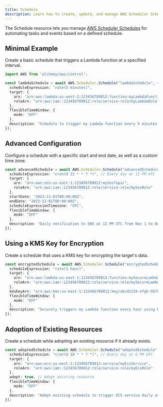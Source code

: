 ```yaml
---
title: Schedule
description: Learn how to create, update, and manage AWS Scheduler Schedules using Alchemy Cloud Control.
---
```



The Schedule resource lets you manage [AWS Scheduler Schedules](https://docs.aws.amazon.com/scheduler/latest/userguide/) for automating tasks and events based on a defined schedule.

## Minimal Example

Create a basic schedule that triggers a Lambda function at a specified interval.

```ts
import AWS from "alchemy/aws/control";

const lambdaSchedule = await AWS.Scheduler.Schedule("lambdaSchedule", {
  scheduleExpression: "rate(5 minutes)",
  target: {
    arn: "arn:aws:lambda:us-west-2:123456789012:function:myLambdaFunction",
    roleArn: "arn:aws:iam::123456789012:role/service-role/myLambdaRole"
  },
  flexibleTimeWindow: {
    mode: "OFF"
  },
  description: "Schedule to trigger my Lambda function every 5 minutes."
});
```

## Advanced Configuration

Configure a schedule with a specific start and end date, as well as a custom time zone.

```ts
const advancedSchedule = await AWS.Scheduler.Schedule("advancedSchedule", {
  scheduleExpression: "cron(0 12 * * ? *)", // Every day at 12 PM UTC
  target: {
    arn: "arn:aws:sns:us-east-1:123456789012:mySnsTopic",
    roleArn: "arn:aws:iam::123456789012:role/service-role/mySnsRole"
  },
  startDate: "2023-11-01T00:00:00Z",
  endDate: "2023-12-01T00:00:00Z",
  scheduleExpressionTimezone: "UTC",
  flexibleTimeWindow: {
    mode: "OFF"
  },
  description: "Daily notification to SNS at 12 PM UTC from Nov 1 to Dec 1."
});
```

## Using a KMS Key for Encryption

Create a schedule that uses a KMS key for encrypting the target's data.

```ts
const encryptedSchedule = await AWS.Scheduler.Schedule("encryptedSchedule", {
  scheduleExpression: "rate(1 hour)",
  target: {
    arn: "arn:aws:lambda:us-east-1:123456789012:function:mySecureLambdaFunction",
    roleArn: "arn:aws:iam::123456789012:role/service-role/mySecureLambdaRole"
  },
  kmsKeyArn: "arn:aws:kms:us-east-1:123456789012:key/abcd1234-efgh-5678-ijkl-91011mnopqr",
  flexibleTimeWindow: {
    mode: "OFF"
  },
  description: "Securely triggers my Lambda function every hour using KMS."
});
```

## Adoption of Existing Resources

Create a schedule while adopting an existing resource if it already exists.

```ts
const adoptedSchedule = await AWS.Scheduler.Schedule("adoptedSchedule", {
  scheduleExpression: "cron(0 18 * * ? *)", // Every day at 6 PM UTC
  target: {
    arn: "arn:aws:ecs:us-west-2:123456789012:service/myEcsService",
    roleArn: "arn:aws:iam::123456789012:role/service-role/myEcsRole"
  },
  adopt: true, // Adopt existing resource
  flexibleTimeWindow: {
    mode: "OFF"
  },
  description: "Adopt existing schedule to trigger ECS service daily at 6 PM UTC."
});
```
